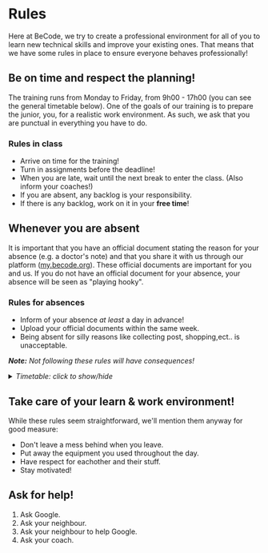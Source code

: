 # Rules

Here at BeCode, we try to create a professional environment for all of you to learn new technical skills and improve your existing ones. That means that we have some rules in place to ensure everyone behaves professionally!

## Be on time and respect the planning!

The training runs from Monday to Friday, from 9h00 - 17h00 (you can see the general timetable below). One of the goals of our training is to prepare the junior, you, for a realistic work environment. As such, we ask that you are punctual in everything you have to do.

### Rules in class

* Arrive on time for the training!
* Turn in assignments before the deadline!
* When you are late, wait until the next break to enter the class. (Also inform your coaches!)
* If you are absent, any backlog is your responsibility.
* If there is any backlog, work on it in your **free time**!

## Whenever you are absent

It is important that you have an official document stating the reason for your absence (e.g. a doctor's note) and that you share it with us through our platform ([my.becode.org](https://my.becode.org/)). These official documents are important for you and us. If you do not have an official document for your absence, your absence will be seen as "playing hooky".

### Rules for absences

* Inform of your absence *at least* a day in advance!
* Upload your official documents within the same week.
* Being absent for silly reasons like collecting post, shopping,ect.. is unacceptable.

***Note:** Not following these rules will have consequences!*

<details>
<summary><em>Timetable: click to show/hide</em></summary>
<br>

|Start Time   |Activity                |
|------------:|:-----------------------|
|9h00         |Training                |
|11h00        |Small Break             |
|11h15        |Training                |
|12h30        |Lunch break             |
|13h30        |Presentation & training |         
|14h45        |Small break             |
|15h00        |Training & debrief      |
|17h00        |**Time to go home!**    |

</details>


## Take care of your learn & work environment!

While these rules seem straightforward, we'll mention them anyway for good measure:
* Don't leave a mess behind when you leave.
* Put away the equipment you used throughout the day.
* Have respect for eachother and their stuff.
* Stay motivated!


## Ask for help!

1. Ask Google.
1. Ask your neighbour.
1. Ask your neighbour to help Google.
1. Ask your coach.